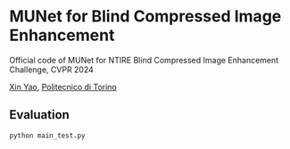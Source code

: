 # MUNet for Blind Compressed Image Enhancement
Official code of MUNet for NTIRE Blind Compressed Image Enhancement Challenge, CVPR 2024

[Xin Yao](https://xinyaoict.github.io/), [Politecnico di Torino](https://www.polito.it/en)


## Evaluation
```python
python main_test.py
```
